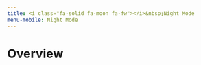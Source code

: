 ```yaml
---
title: <i class="fa-solid fa-moon fa-fw"></i>&nbsp;Night Mode
menu-mobile: Night Mode
---
```

# Overview
# 
